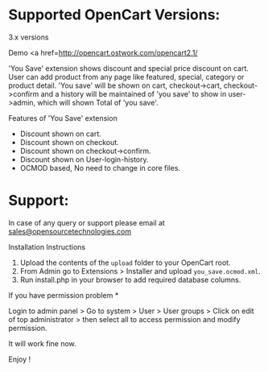Supported OpenCart Versions:
================
3.x versions

Demo <a href=http://opencart.ostwork.com/opencart2.1/

'You Save' extension shows discount and special price discount on cart. User can add product from any page like featured, special, category or product detail. 'You save' will be shown on cart, checkout->cart, checkout->confirm and a history will be maintained of 'you save' to show in user->admin, which will shown Total of 'you save'.

Features of 'You Save' extension
- Discount shown on cart.
- Discount shown on checkout.
- Discount shown on checkout->confirm.
- Discount shown on User-login-history.
- OCMOD based, No need to change in core files.

Support:
==============
In case of any query or support please email at sales@opensourcetechnologies.com

Installation Instructions

1. Upload the contents of the `upload` folder to your OpenCart root.
2. From Admin go to Extensions > Installer and upload `you_save.ocmod.xml`.
3. Run install.php in your browser to add required database columns.

If you have permission problem *

Login to admin panel > Go to system > User > User groups  >  Click on edit of top administrator > then select all to access permission and modify permission.

It will work fine now.

Enjoy !
